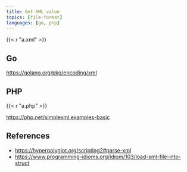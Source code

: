 ```yaml
---
title: Get XML value
topics: [file-format]
languages: [go, php]
---
```


{{< r "a.xml" >}}

## Go

<https://golang.org/pkg/encoding/xml>

## PHP

{{< r "a.php" >}}

<https://php.net/simplexml.examples-basic>

## References

- <https://hyperpolyglot.org/scripting2#parse-xml>
- <https://www.programming-idioms.org/idiom/103/load-xml-file-into-struct>
